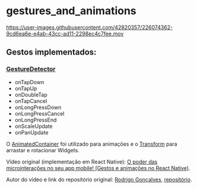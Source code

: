 # gestures_and_animations


https://user-images.githubusercontent.com/42820357/226074362-9cd6ea6e-e4ab-43cc-ad11-2298ec4c7fee.mov


## Gestos implementados:

### [GestureDetector](https://api.flutter.dev/flutter/widgets/GestureDetector-class.html)

- onTapDown
- onTapUp
- onDoubleTap
- onTapCancel
- onLongPressDown
- onLongPressCancel
- onLongPressEnd
- onScaleUpdate
- onPanUpdate

O [AnimatedContainer](https://api.flutter.dev/flutter/widgets/AnimatedContainer-class.html) foi utilizado para animações e o [Transform](https://api.flutter.dev/flutter/widgets/Transform-class.html) para arrastar e rotacionar Widgets.

Vídeo original (implementação em React Native):
[O poder das microinterações no seu app mobile! (Gestos e animações no React Native)](https://www.youtube.com/watch?v=Wcro0jxrecw).

Autor do vídeo e link do repositório original:
[Rodrigo Gonçalves](linkedin.com/in/rodrigo-gonçalves-santana), [repositório](https://github.com/rodrigorgtic/mymicrointeractions).
